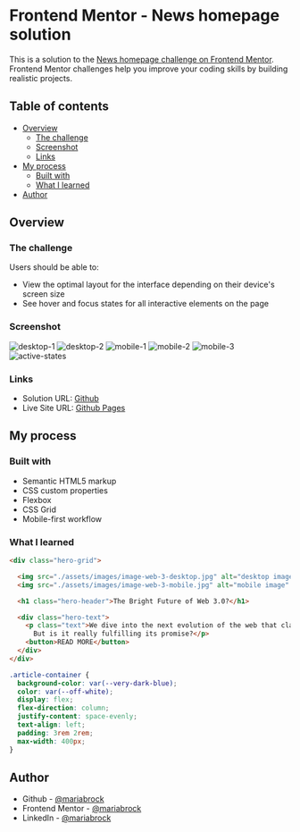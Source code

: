 # Frontend Mentor - News homepage solution

This is a solution to the [News homepage challenge on Frontend Mentor](https://www.frontendmentor.io/challenges/news-homepage-H6SWTa1MFl). Frontend Mentor challenges help you improve your coding skills by building realistic projects. 

## Table of contents

- [Overview](#overview)
  - [The challenge](#the-challenge)
  - [Screenshot](#screenshot)
  - [Links](#links)
- [My process](#my-process)
  - [Built with](#built-with)
  - [What I learned](#what-i-learned)
- [Author](#author)

## Overview

### The challenge

Users should be able to:

- View the optimal layout for the interface depending on their device's screen size
- See hover and focus states for all interactive elements on the page

### Screenshot

![desktop-1](./screenshot.jpg)
![desktop-2](./screenshot.jpg)
![mobile-1](./screenshot.jpg)
![mobile-2](./screenshot.jpg)
![mobile-3](./screenshot.jpg)
![active-states](./screenshot.jpg)

### Links

- Solution URL: [Github](https://github.com/mariabrock/frontendmentorio-news-hompage)
- Live Site URL: [Github Pages](https://your-live-site-url.com)

## My process

### Built with

- Semantic HTML5 markup
- CSS custom properties
- Flexbox
- CSS Grid
- Mobile-first workflow

### What I learned

```html
<div class="hero-grid">

  <img src="./assets/images/image-web-3-desktop.jpg" alt="desktop image" class="desktop-img" />
  <img src="./assets/images/image-web-3-mobile.jpg" alt="mobile image" class="mobile-img" />

  <h1 class="hero-header">The Bright Future of Web 3.0?</h1>

  <div class="hero-text">
    <p class="text">We dive into the next evolution of the web that claims to put the power of the platforms back into the hands of the people.
      But is it really fulfilling its promise?</p>
    <button>READ MORE</button>
  </div>
</div>
```
```css
.article-container {
  background-color: var(--very-dark-blue);
  color: var(--off-white);
  display: flex;
  flex-direction: column;
  justify-content: space-evenly;
  text-align: left;
  padding: 3rem 2rem;
  max-width: 400px;
}
```

## Author

- Github - [@mariabrock](https://github.com/mariabrock)
- Frontend Mentor - [@mariabrock](https://www.frontendmentor.io/profile/mariabrock)
- LinkedIn - [@mariabrock](https://www.linkedin.com/in/maria-brock/)
